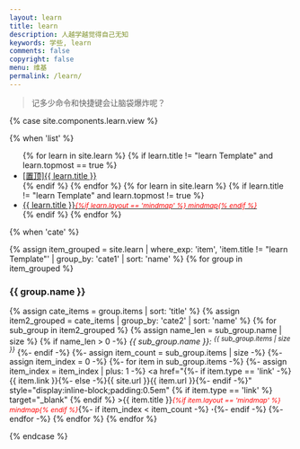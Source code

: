 ```yaml
---
layout: learn
title: learn
description: 人越学越觉得自己无知
keywords: 学些, learn
comments: false
copyright: false
menu: 维基
permalink: /learn/
---
```


> 记多少命令和快捷键会让脑袋爆炸呢？

{% case site.components.learn.view %}

{% when 'list' %}

<ul class="listing">
{% for learn in site.learn %}
{% if learn.title != "learn Template" and learn.topmost == true %}
<li class="listing-item"><a href="{{ site.url }}{{ learn.url }}"><span class="top-most-flag">[置顶]</span>{{ learn.title }}</a></li>
{% endif %}
{% endfor %}
{% for learn in site.learn %}
{% if learn.title != "learn Template" and learn.topmost != true %}
<li class="listing-item"><a href="{{ site.url }}{{ learn.url }}">{{ learn.title }}<span style="font-size:12px;color:red;font-style:italic;">{%if learn.layout == 'mindmap' %}  mindmap{% endif %}</span></a></li>
{% endif %}
{% endfor %}
</ul>

{% when 'cate' %}

{% assign item_grouped = site.learn | where_exp: 'item', 'item.title != "learn Template"' | group_by: 'cate1' | sort: 'name' %}
{% for group in item_grouped %}
### {{ group.name }}
{% assign cate_items = group.items | sort: 'title' %}
{% assign item2_grouped = cate_items | group_by: 'cate2' | sort: 'name' %}
{% for sub_group in item2_grouped %}
{% assign name_len = sub_group.name | size %}
{% if name_len > 0 -%}
<i>{{ sub_group.name }}: <sup>{{ sub_group.items | size }}</sup></i>
{%- endif -%}
{%- assign item_count = sub_group.items | size -%}
{%- assign item_index = 0 -%}
{%- for item in sub_group.items -%}
{%- assign item_index = item_index | plus: 1 -%}
<a href="{%- if item.type == 'link' -%}{{ item.link }}{%- else -%}{{ site.url }}{{ item.url }}{%- endif -%}" style="display:inline-block;padding:0.5em" {% if item.type == 'link' %} target="_blank" {% endif %} >{{ item.title }}<span style="font-size:12px;color:red;font-style:italic;">{%if item.layout == 'mindmap' %}  mindmap{% endif %}</span></a>{%- if item_index < item_count -%}<span> <b>·</b></span>{%- endif -%}
{%- endfor -%}
{% endfor %}
{% endfor %}

{% endcase %}